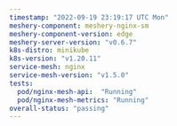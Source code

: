 ```yaml
---
timestamp: "2022-09-19 23:19:17 UTC Mon"
meshery-component: meshery-nginx-sm
meshery-component-version: edge
meshery-server-version: "v0.6.7"
k8s-distro: minikube
k8s-version: "v1.20.11"
service-mesh: nginx
service-mesh-version: "v1.5.0"
tests:
  pod/nginx-mesh-api:  "Running"
  pod/nginx-mesh-metrics: "Running"
overall-status: "passing"
---
```

